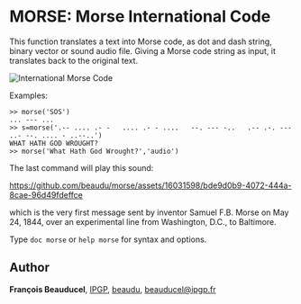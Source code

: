 # MORSE: Morse International Code
This function translates a text into Morse code, as dot and dash string, binary vector or sound audio file. Giving a Morse code string as input, it translates back to the original text.

![International Morse Code](https://upload.wikimedia.org/wikipedia/commons/e/e9/International_Morse_code.png)

Examples:
```
>> morse('SOS')
... --- ...
>> s=morse('.-- .... .- -   .... .- - ....   --. --- -..   .-- .-. --- ..- --. .... - ..--..')
WHAT HATH GOD WROUGHT?
>> morse('What Hath God Wrought?','audio')
```
The last command will play this sound:

https://github.com/beaudu/morse/assets/16031598/bde9d0b9-4072-444a-8cae-96d49fdeffce

which is the very first message sent by inventor Samuel F.B. Morse on May 24, 1844, over an experimental line from Washington, D.C., to Baltimore.

Type `doc morse` or `help morse` for syntax and options.

## Author
**François Beauducel**, [IPGP](www.ipgp.fr), [beaudu](https://github.com/beaudu), beauducel@ipgp.fr
